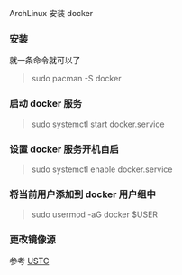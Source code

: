 ArchLinux 安装 docker

### 安装

就一条命令就可以了
> sudo pacman -S docker


### 启动 docker 服务
> sudo systemctl start docker.service

### 设置 docker 服务开机自启
> sudo systemctl enable docker.service

### 将当前用户添加到 docker 用户组中
> sudo usermod -aG docker $USER

### 更改镜像源

参考 [USTC](https://lug.ustc.edu.cn/wiki/mirrors/help/docker/)
